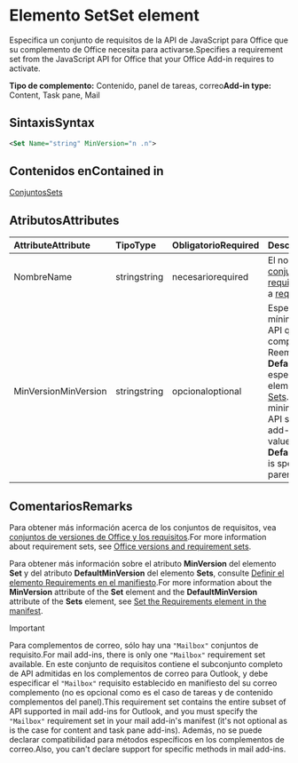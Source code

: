 # <a name="set-element"></a><span data-ttu-id="dda4e-101">Elemento Set</span><span class="sxs-lookup"><span data-stu-id="dda4e-101">Set element</span></span>

<span data-ttu-id="dda4e-102">Especifica un conjunto de requisitos de la API de JavaScript para Office que su complemento de Office necesita para activarse.</span><span class="sxs-lookup"><span data-stu-id="dda4e-102">Specifies a requirement set from the JavaScript API for Office that your Office Add-in requires to activate.</span></span>

<span data-ttu-id="dda4e-103">**Tipo de complemento:** Contenido, panel de tareas, correo</span><span class="sxs-lookup"><span data-stu-id="dda4e-103">**Add-in type:** Content, Task pane, Mail</span></span>

## <a name="syntax"></a><span data-ttu-id="dda4e-104">Sintaxis</span><span class="sxs-lookup"><span data-stu-id="dda4e-104">Syntax</span></span>

```XML
<Set Name="string" MinVersion="n .n">
```

## <a name="contained-in"></a><span data-ttu-id="dda4e-105">Contenidos en</span><span class="sxs-lookup"><span data-stu-id="dda4e-105">Contained in</span></span>

[<span data-ttu-id="dda4e-106">Conjuntos</span><span class="sxs-lookup"><span data-stu-id="dda4e-106">Sets</span></span>](sets.md)

## <a name="attributes"></a><span data-ttu-id="dda4e-107">Atributos</span><span class="sxs-lookup"><span data-stu-id="dda4e-107">Attributes</span></span>

|<span data-ttu-id="dda4e-108">**Attribute**</span><span class="sxs-lookup"><span data-stu-id="dda4e-108">**Attribute**</span></span>|<span data-ttu-id="dda4e-109">**Tipo**</span><span class="sxs-lookup"><span data-stu-id="dda4e-109">**Type**</span></span>|<span data-ttu-id="dda4e-110">**Obligatorio**</span><span class="sxs-lookup"><span data-stu-id="dda4e-110">**Required**</span></span>|<span data-ttu-id="dda4e-111">**Descripción**</span><span class="sxs-lookup"><span data-stu-id="dda4e-111">**Description**</span></span>|
|:-----|:-----|:-----|:-----|
|<span data-ttu-id="dda4e-112">Nombre</span><span class="sxs-lookup"><span data-stu-id="dda4e-112">Name</span></span>|<span data-ttu-id="dda4e-113">string</span><span class="sxs-lookup"><span data-stu-id="dda4e-113">string</span></span>|<span data-ttu-id="dda4e-114">necesario</span><span class="sxs-lookup"><span data-stu-id="dda4e-114">required</span></span>|<span data-ttu-id="dda4e-115">El nombre de un [conjunto de requisitos](https://docs.microsoft.com/office/dev/add-ins/develop/office-versions-and-requirement-sets).</span><span class="sxs-lookup"><span data-stu-id="dda4e-115">The name of a [requirement set](https://docs.microsoft.com/office/dev/add-ins/develop/office-versions-and-requirement-sets).</span></span>|
|<span data-ttu-id="dda4e-116">MinVersion</span><span class="sxs-lookup"><span data-stu-id="dda4e-116">MinVersion</span></span>|<span data-ttu-id="dda4e-117">string</span><span class="sxs-lookup"><span data-stu-id="dda4e-117">string</span></span>|<span data-ttu-id="dda4e-118">opcional</span><span class="sxs-lookup"><span data-stu-id="dda4e-118">optional</span></span>|<span data-ttu-id="dda4e-p101">Especifica la versión mínima del conjunto de API que necesita el complemento. Reemplaza el valor **DefaultMinVersion** si se especifica en el elemento primario [Sets](sets.md).</span><span class="sxs-lookup"><span data-stu-id="dda4e-p101">Specifies the minimum version of the API set required by your add-in. Overrides the value of  **DefaultMinVersion**, if it is specified in the parent [Sets](sets.md) element.</span></span>|

## <a name="remarks"></a><span data-ttu-id="dda4e-121">Comentarios</span><span class="sxs-lookup"><span data-stu-id="dda4e-121">Remarks</span></span>

<span data-ttu-id="dda4e-122">Para obtener más información acerca de los conjuntos de requisitos, vea [conjuntos de versiones de Office y los requisitos](https://docs.microsoft.com/office/dev/add-ins/develop/office-versions-and-requirement-sets).</span><span class="sxs-lookup"><span data-stu-id="dda4e-122">For more information about requirement sets, see [Office versions and requirement sets](https://docs.microsoft.com/office/dev/add-ins/develop/office-versions-and-requirement-sets).</span></span>

<span data-ttu-id="dda4e-123">Para obtener más información sobre el atributo **MinVersion** del elemento **Set**  y del atributo **DefaultMinVersion** del elemento **Sets**, consulte [Definir el elemento Requirements en el manifiesto](https://docs.microsoft.com/office/dev/add-ins/develop/specify-office-hosts-and-api-requirements#set-the-requirements-element-in-the-manifest).</span><span class="sxs-lookup"><span data-stu-id="dda4e-123">For more information about the  **MinVersion** attribute of the **Set** element and the **DefaultMinVersion** attribute of the **Sets** element, see [Set the Requirements element in the manifest](https://docs.microsoft.com/office/dev/add-ins/develop/specify-office-hosts-and-api-requirements#set-the-requirements-element-in-the-manifest).</span></span>

> [!IMPORTANT] 
> <span data-ttu-id="dda4e-124">Para complementos de correo, sólo hay una `"Mailbox"` conjuntos de requisito.</span><span class="sxs-lookup"><span data-stu-id="dda4e-124">For mail add-ins, there is only one  `"Mailbox"` requirement set available.</span></span> <span data-ttu-id="dda4e-125">En este conjunto de requisitos contiene el subconjunto completo de API admitidas en los complementos de correo para Outlook, y debe especificar el `"Mailbox"` requisito establecido en manifiesto del su correo complemento (no es opcional como es el caso de tareas y de contenido complementos del panel).</span><span class="sxs-lookup"><span data-stu-id="dda4e-125">This requirement set contains the entire subset of API supported in mail add-ins for Outlook, and you must specify the `"Mailbox"` requirement set in your mail add-in's manifest (it's not optional as is the case for content and task pane add-ins).</span></span> <span data-ttu-id="dda4e-126">Además, no se puede declarar compatibilidad para métodos específicos en los complementos de correo.</span><span class="sxs-lookup"><span data-stu-id="dda4e-126">Also, you can't declare support for specific methods in mail add-ins.</span></span>
